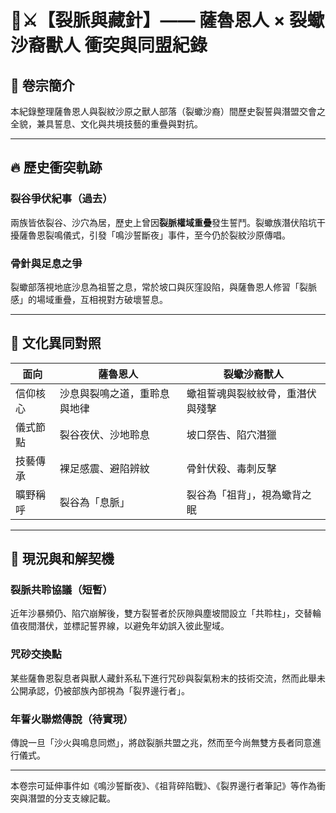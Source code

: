 # 🦂⚔️【裂脈與藏針】—— 薩魯恩人 × 裂蠍沙裔獸人 衝突與同盟紀錄

## 📜 卷宗簡介
本紀錄整理薩魯恩人與裂紋沙原之獸人部落（裂蠍沙裔）間歷史裂誓與潛盟交會之全貌，兼具誓息、文化與共境技藝的重疊與對抗。

---

## 🔥 歷史衝突軌跡

### 裂谷爭伏紀事（過去）
兩族皆依裂谷、沙穴為居，歷史上曾因**裂脈權域重疊**發生誓鬥。裂蠍族潛伏陷坑干擾薩魯恩裂鳴儀式，引發「鳴沙誓斷夜」事件，至今仍於裂紋沙原傳唱。

### 骨針與足息之爭
裂蠍部落視地底沙息為祖誓之息，常於坡口與灰窪設陷，與薩魯恩人修習「裂脈感」的場域重疊，互相視對方破壞誓息。

---

## 🌙 文化異同對照

| 面向         | 薩魯恩人                                 | 裂蠍沙裔獸人                         |
|--------------|------------------------------------------|--------------------------------------|
| 信仰核心     | 沙息與裂鳴之道，重聆息與地律                    | 蠍祖誓魂與裂紋紋骨，重潛伏與殘擊                  |
| 儀式節點     | 裂谷夜伏、沙地聆息                           | 坡口祭告、陷穴潛獵                       |
| 技藝傳承     | 裸足感震、避陷辨紋                           | 骨針伏殺、毒刺反擊                       |
| 曠野稱呼     | 裂谷為「息脈」                               | 裂谷為「祖背」，視為蠍背之眠                    |

---

## 🤝 現況與和解契機

### 裂脈共聆協議（短暫）
近年沙暴頻仍、陷穴崩解後，雙方裂誓者於灰隙與塵坡間設立「共聆柱」，交替輪值夜間潛伏，並標記誓界線，以避免年幼誤入彼此聖域。

### 咒砂交換點
某些薩魯恩裂息者與獸人藏針系私下進行咒砂與裂氣粉末的技術交流，然而此舉未公開承認，仍被部族內部視為「裂界邊行者」。

### 年誓火聯燃傳說（待實現）
傳說一旦「沙火與鳴息同燃」，將啟裂脈共盟之兆，然而至今尚無雙方長者同意進行儀式。

---

本卷宗可延伸事件如《鳴沙誓斷夜》、《祖背碎陷戰》、《裂界邊行者筆記》等作為衝突與潛盟的分支支線記載。
